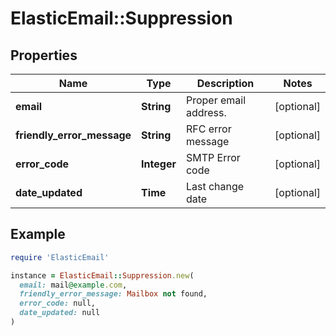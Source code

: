 # ElasticEmail::Suppression

## Properties

| Name | Type | Description | Notes |
| ---- | ---- | ----------- | ----- |
| **email** | **String** | Proper email address. | [optional] |
| **friendly_error_message** | **String** | RFC error message | [optional] |
| **error_code** | **Integer** | SMTP Error code | [optional] |
| **date_updated** | **Time** | Last change date | [optional] |

## Example

```ruby
require 'ElasticEmail'

instance = ElasticEmail::Suppression.new(
  email: mail@example.com,
  friendly_error_message: Mailbox not found,
  error_code: null,
  date_updated: null
)
```

